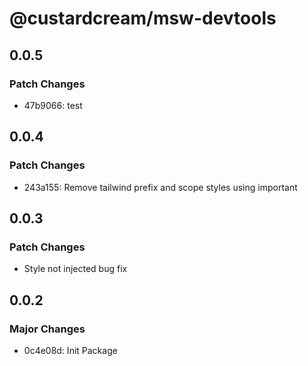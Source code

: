 # @custardcream/msw-devtools

## 0.0.5

### Patch Changes

- 47b9066: test

## 0.0.4

### Patch Changes

- 243a155: Remove tailwind prefix and scope styles using important

## 0.0.3

### Patch Changes

- Style not injected bug fix

## 0.0.2

### Major Changes

- 0c4e08d: Init Package
